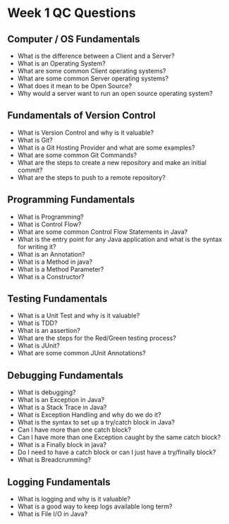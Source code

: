 # Week 1 QC Questions

## Computer / OS Fundamentals

- What is the difference between a Client and a Server?
- What is an Operating System?
- What are some common Client operating systems?
- What are some common Server operating systems?
- What does it mean to be Open Source?
- Why would a server want to run an open source operating system?

## Fundamentals of Version Control

- What is Version Control and why is it valuable?
- What is Git?
- What is a Git Hosting Provider and what are some examples?
- What are some common Git Commands?
- What are the steps to create a new repository and make an initial commit?
- What are the steps to push to a remote repository?

## Programming Fundamentals

- What is Programming?
- What is Control Flow?
- What are some common Control Flow Statements in Java?
- What is the entry point for any Java application and what is the syntax for writing it?
- What is an Annotation?
- What is a Method in java?
- What is a Method Parameter?
- What is a Constructor?

## Testing Fundamentals

- What is a Unit Test and why is it valuable?
- What is TDD?
- What is an assertion?
- What are the steps for the Red/Green testing process?
- What is JUnit?
- What are some common JUnit Annotations?

## Debugging Fundamentals

- What is debugging?
- What is an Exception in Java?
- What is a Stack Trace in Java?
- What is Exception Handling and why do we do it?
- What is the syntax to set up a try/catch block in Java?
- Can I have more than one catch block?
- Can I have more than one Exception caught by the same catch block?
- What is a Finally block in java?
- Do I need to have a catch block or can I just have a try/finally block?
- What is Breadcrumming?

## Logging Fundamentals

- What is logging and why is it valuable?
- What is a good way to keep logs available long term?
- What is File I/O in Java?

